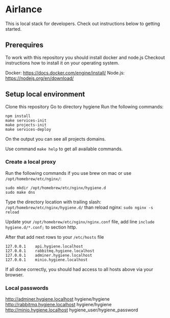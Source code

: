 # Airlance

This is local stack for developers. Check out instructions below to getting started.

## Prerequires

To work with this repository you should install docker and node.js
Checkout instructions how to install it on your operating system.

Docker: https://docs.docker.com/engine/install/
Node.js: https://nodejs.org/en/download/

## Setup local environment

Clone this repository
Go to directory hygiene
Run the following commands:

```
npm install
make services-init
make projects-init
make services-deploy
```

On the output you can see all projects domains.

Use command `make help` to get all available commands.

### Create a local proxy

Run the following commands if you use brew on mac or use `/opt/homebrew/etc/nginx/`:

```
sudo mkdir /opt/homebrew/etc/nginx/hygiene.d
sudo make dns
```
Type the directory location with trailing slash: `/opt/homebrew/etc/nginx/hygiene.d/`
than reload nginx: `sudo nginx -s reload`

Update your `/opt/homebrew/etc/nginx/nginx.conf` file, add line `include hygiene.d/*.conf;` to section http.

After that add next rows to your `/etc/hosts` file

```
127.0.0.1    api.hygiene.localhost
127.0.0.1    rabbitmq.hygiene.localhost
127.0.0.1    adminer.hygiene.localhost
127.0.0.1    minio.hygiene.localhost
```

If all done correctly, you should had access to all hosts above via your browser.

### Local passwords

http://adminer.hygiene.localhost hygiene/hygiene
http://rabbitmq.hygiene.localhost hygiene/hygiene
http://minio.hygiene.localhost hygiene_user/hygiene_password